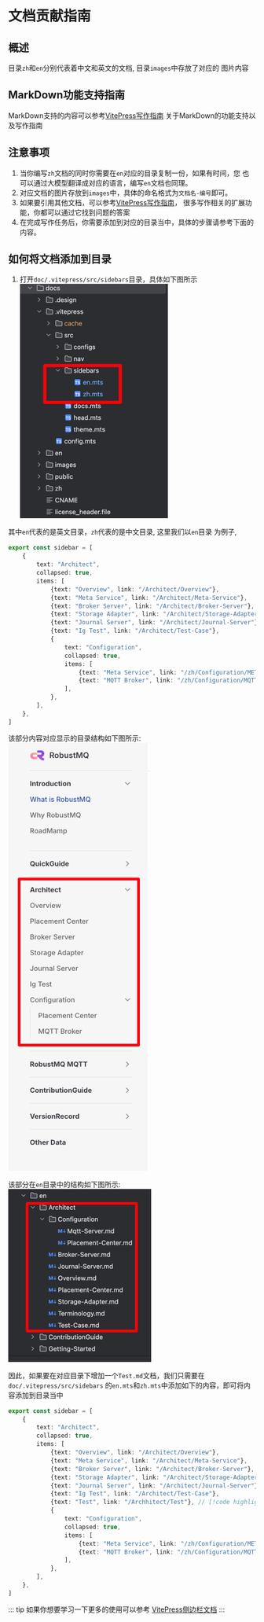 # 文档贡献指南
## 概述
目录`zh`和`en`分别代表着中文和英文的文档, 目录`images`中存放了对应的
图片内容

## MarkDown功能支持指南

MarkDown支持的内容可以参考[VitePress写作指南](https://vitepress.dev/guide/markdown)
关于MarkDown的功能支持以及写作指南


## 注意事项
1. 当你编写`zh`文档的同时你需要在`en`对应的目录复制一份，如果有时间，您
也可以通过大模型翻译成对应的语言，编写`en`文档也同理。
2. 对应文档的图片存放到`images`中，具体的命名格式为`文档名-编号`即可。
3. 如果要引用其他文档，可以参考[VitePress写作指南](https://vitepress.dev/guide/markdown)，
很多写作相关的扩展功能，你都可以通过它找到问题的答案
4. 在完成写作任务后，你需要添加到对应的目录当中，具体的步骤请参考下面的内容。

## 如何将文档添加到目录
1. 打开`doc/.vitepress/src/sidebars`目录，具体如下图所示
![sidebars](../../../images/DocContributionGuide-1.png)

其中`en`代表的是英文目录，`zh`代表的是中文目录, 这里我们以`en`目录
为例子,
```ts
export const sidebar = [
    {
        text: "Architect",
        collapsed: true,
        items: [
            {text: "Overview", link: "/Architect/Overview"},
            {text: "Meta Service", link: "/Architect/Meta-Service"},
            {text: "Broker Server", link: "/Architect/Broker-Server"},
            {text: "Storage Adapter", link: "/Architect/Storage-Adapter"},
            {text: "Journal Server", link: "/Architect/Journal-Server"},
            {text: "Ig Test", link: "/Architect/Test-Case"},
            {
                text: "Configuration",
                collapsed: true,
                items: [
                    {text: "Meta Service", link: "/zh/Configuration/META"},
                    {text: "MQTT Broker", link: "/zh/Configuration/MQTT"},
                ],
            },
        ],
    },
]
```

该部分内容对应显示的目录结构如下图所示:
![doc-structure](../../../images/DocContributionGuide-2.png)

该部分在`en`目录中的结构如下图所示:
![img.png](../../../images/DocContributionGuide-3.png)

因此，如果要在对应目录下增加一个`Test.md`文档，我们只需要在`doc/.vitepress/src/sidebars`
的`en.mts`和`zh.mts`中添加如下的内容，即可将内容添加到目录当中

```ts
export const sidebar = [
    {
        text: "Architect",
        collapsed: true,
        items: [
            {text: "Overview", link: "/Architect/Overview"},
            {text: "Meta Service", link: "/Architect/Meta-Service"},
            {text: "Broker Server", link: "/Architect/Broker-Server"},
            {text: "Storage Adapter", link: "/Architect/Storage-Adapter"},
            {text: "Journal Server", link: "/Architect/Journal-Server"},
            {text: "Ig Test", link: "/Architect/Test-Case"},
            {text: "Test", link: "/Archhitect/Test"}, // [!code highlight]
            {
                text: "Configuration",
                collapsed: true,
                items: [
                    {text: "Meta Service", link: "/zh/Configuration/META"},
                    {text: "MQTT Broker", link: "/zh/Configuration/MQTT"},
                ],
            },
        ],
    },
]
```

::: tip
如果你想要学习一下更多的使用可以参考
[VitePress侧边栏文档](https://vitepress.dev/zh/reference/default-theme-sidebar)
:::
